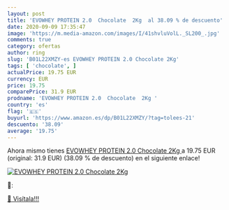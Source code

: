 ```yaml
---
layout: post
title: 'EVOWHEY PROTEIN 2.0  Chocolate  2Kg  al 38.09 % de descuento'
date: 2020-09-09 17:35:47
image: 'https://m.media-amazon.com/images/I/41shvluVolL._SL200_.jpg'
comments: true
category: ofertas
author: ring
slug: 'B01L22XMZY-es EVOWHEY PROTEIN 2.0 Chocolate 2Kg'
tags: [ 'chocolate', ]
actualPrice: 19.75 EUR
currency: EUR
price: 19.75
comparePrice: 31.9 EUR
prodname: 'EVOWHEY PROTEIN 2.0  Chocolate  2Kg '
country: 'es'
flag: '🇪🇸'
buyurl: 'https://www.amazon.es/dp/B01L22XMZY/?tag=tolees-21'
descuento: '38.09'
average: '19.75'
---
```


Ahora mismo tienes [EVOWHEY PROTEIN 2.0  Chocolate  2Kg ](https://www.amazon.es/dp/B01L22XMZY/?tag=tolees-21) a 19.75 EUR (original: 31.9 EUR) (38.09 %  de descuento) en el siguiente enlace!

[![EVOWHEY PROTEIN 2.0  Chocolate  2Kg ](https://m.media-amazon.com/images/I/41shvluVolL._SL200_.jpg)](https://www.amazon.es/dp/B01L22XMZY/?tag=tolees-21)

🔎:


[🛒 Visítala!!!](https://www.amazon.es/dp/B01L22XMZY/?tag=tolees-21)
